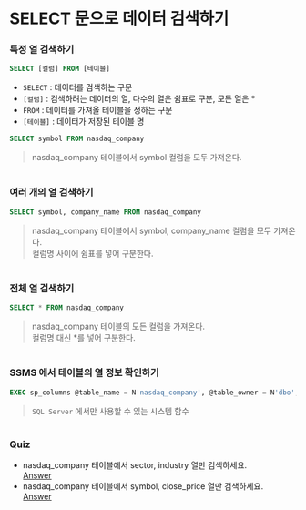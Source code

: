 # SELECT 문으로 데이터 검색하기

### 특정 열 검색하기

```sql
SELECT [컬럼] FROM [테이블]
```
- `SELECT` : 데이터를 검색하는 구문
- `[컬럼]` : 검색하려는 데이터의 열, 다수의 열은 쉼표로 구분, 모든 열은 *
- `FROM` : 데이터를 가져올 테이블을 정하는 구문
- `[테이블]` : 데이터가 저장된 테이블 명

```sql
SELECT symbol FROM nasdaq_company
```
> nasdaq_company 테이블에서 symbol 컬럼을 모두 가져온다.

#

### 여러 개의 열 검색하기
```sql
SELECT symbol, company_name FROM nasdaq_company
```
> nasdaq_company 테이블에서 symbol, company_name 컬럼을 모두 가져온다.  
> 컬럼명 사이에 쉼표를 넣어 구분한다.

#

### 전체 열 검색하기
```sql
SELECT * FROM nasdaq_company
```
> nasdaq_company 테이블의 모든 컬럼을 가져온다.  
> 컬럼명 대신 *를 넣어 구분한다.

#

### SSMS 에서 테이블의 열 정보 확인하기
```sql
EXEC sp_columns @table_name = N'nasdaq_company', @table_owner = N'dbo';
```
> `SQL Server` 에서만 사용할 수 있는 시스템 함수

#

### Quiz
- nasdaq_company 테이블에서 sector, industry 열만 검색하세요.  
[Answer](../QuerySQLs/SELECT_Quiz_1.sql)
- nasdaq_company 테이블에서 symbol, close_price 열만 검색하세요.  
[Answer](../QuerySQLs/SELECT_Quiz_2.sql)